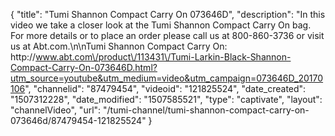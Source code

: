 {
    "title": "Tumi Shannon Compact Carry On 073646D",
    "description": "In this video we take a closer look at the Tumi Shannon Compact Carry On bag.  For more details or to place an order please call us at 800-860-3736 or visit us at Abt.com.\n\nTumi Shannon Compact Carry On: http:\/\/www.abt.com\/product\/113431\/Tumi-Larkin-Black-Shannon-Compact-Carry-On-073646D.html?utm_source=youtube&utm_medium=video&utm_campaign=073646D_20170106",
    "channelid": "87479454",
    "videoid": "121825524",
    "date_created": "1507312228",
    "date_modified": "1507585521",
    "type": "captivate",
    "layout": "channelVideo",
    "url": "\/tumi-channel\/tumi-shannon-compact-carry-on-073646d\/87479454-121825524"
}